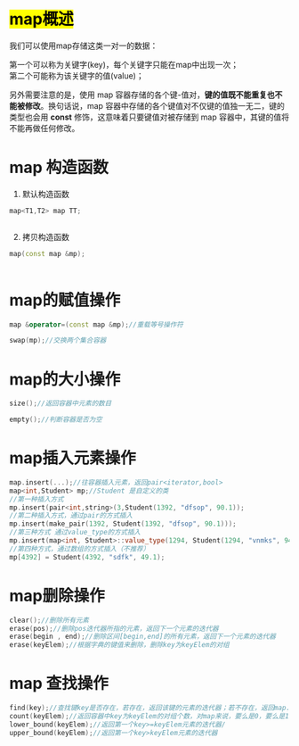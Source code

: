 # <mark> **map概述**</mark>

我们可以使用map存储这类一对一的数据：

第一个可以称为关键字(key)，每个关键字只能在map中出现一次；  
第二个可能称为该关键字的值(value)；

另外需要注意的是，使用 map 容器存储的各个键-值对，**键的值既不能重复也不能被修改**。换句话说，map 容器中存储的各个键值对不仅键的值独一无二，键的类型也会用 **const** 修饰，这意味着只要键值对被存储到 map 容器中，其键的值将不能再做任何修改。



# map 构造函数

1. 默认构造函数

```C++
map<T1,T2> map TT;
```

```

```

2. 拷贝构造函数

```C++
map(const map &mp);
```

```

```

# map的赋值操作

```C++
map &operator=(const map &mp);//重载等号操作符
```

```C++
swap(mp);//交换两个集合容器
```

# map的大小操作

```C++
size();//返回容器中元素的数目
```

```C++
empty();//判断容器是否为空
```

# map插入元素操作

```C++
map.insert(...);//往容器插入元素，返回pair<iterator,bool>
map<int,Student> mp;//Student 是自定义的类
//第一种插入方式
mp.insert(pair<int,string>(3,Student(1392, "dfsop", 90.1));
//第二种插入方式，通过pair的方式插入
mp.insert(make_pair(1392, Student(1392, "dfsop", 90.1)));
//第三种方式 通过value_type的方式插入
mp.insert(map<int, Student>::value_type(1294, Student(1294, "vnmks", 94.1)));
//第四种方式，通过数组的方式插入（不推荐）
mp[4392] = Student(4392, "sdfk", 49.1);

```

# map删除操作

```C++
clear();//删除所有元素
erase(pos);//删除pos迭代器所指的元素，返回下一个元素的迭代器
erase(begin , end);//删除区间[begin,end]的所有元素，返回下一个元素的迭代器
erase(keyElem);//根据字典的键值来删除，删除key为keyElem的对组
```

# map 查找操作

```C++
find(key);//查找键key是否存在，若存在，返回该键的元素的迭代器；若不存在，返回map.end()
count(keyElem);//返回容器中key为keyElem的对组个数，对map来说，要么是0，要么是1！因为键值不能重复。
lower_bound(keyElem);//返回第一个key>=keyElem元素的迭代器/
upper_bound(keyElem);//返回第一个key>keyElem元素的迭代器

```

```

```
